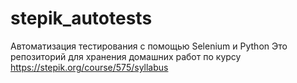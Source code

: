 # stepik_autotests
Автоматизация тестирования с помощью Selenium и Python
Это репозиторий для хранения домашних работ по курсу https://stepik.org/course/575/syllabus
